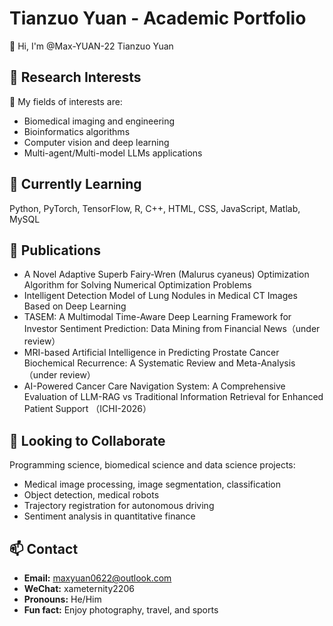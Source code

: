 # Tianzuo Yuan - Academic Portfolio
👋 Hi, I'm @Max-YUAN-22 Tianzuo Yuan
## 🔬 Research Interests
👀 My fields of interests are:
- Biomedical imaging and engineering
- Bioinformatics algorithms
- Computer vision and deep learning
- Multi-agent/Multi-model LLMs applications
## 🌱 Currently Learning
Python, PyTorch, TensorFlow, R, C++, HTML, CSS, JavaScript, Matlab, MySQL
## 📑 Publications
- A Novel Adaptive Superb Fairy-Wren (Malurus cyaneus) Optimization Algorithm for Solving Numerical Optimization Problems
- Intelligent Detection Model of Lung Nodules in Medical CT Images Based on Deep Learning
- TASEM: A Multimodal Time-Aware Deep Learning Framework for Investor Sentiment Prediction: Data Mining from Financial News（under review）
- MRI-based Artificial Intelligence in Predicting Prostate Cancer Biochemical Recurrence: A Systematic Review and Meta-Analysis（under review）
- AI-Powered Cancer Care Navigation System: A Comprehensive Evaluation of LLM-RAG vs Traditional Information Retrieval for Enhanced Patient Support （ICHI-2026）
## 💞️ Looking to Collaborate
Programming science, biomedical science and data science projects:
- Medical image processing, image segmentation, classification
- Object detection, medical robots
- Trajectory registration for autonomous driving
- Sentiment analysis in quantitative finance
## 📫 Contact
- **Email:** maxyuan0622@outlook.com
- **WeChat:** xameternity2206
- **Pronouns:** He/Him
- **Fun fact:** Enjoy photography, travel, and sports
